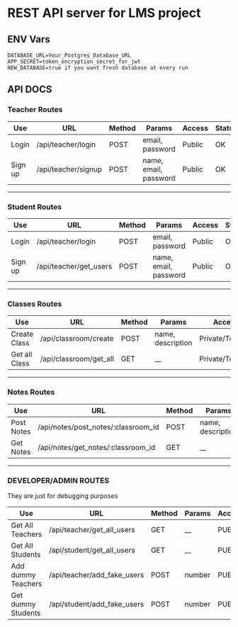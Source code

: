 # REST API server for LMS project

## ENV Vars

```env
DATABASE_URL=Your_Postgres_Database_URL
APP_SECRET=token_encryption_secret_for_jwt
NEW_DATABASE=true if you want fresh database at every run
```

## API DOCS

### Teacher Routes

| Use     | URL                 | Method | Params                | Access | Status |
| ------- | ------------------- | ------ | --------------------- | ------ | ------ |
| Login   | /api/teacher/login  | POST   | email, password       | Public | OK     |
| Sign up | /api/teacher/signup | POST   | name, email, password | Public | OK     |

---

### Student Routes

| Use     | URL                    | Method | Params                | Access | Status |
| ------- | ---------------------- | ------ | --------------------- | ------ | ------ |
| Login   | /api/teacher/login     | POST   | email, password       | Public | OK     |
| Sign up | /api/teacher/get_users | POST   | name, email, password | Public | OK     |

---

### Classes Routes

| Use           | URL                    | Method | Params            | Access          | Status |
| ------------- | ---------------------- | ------ | ----------------- | --------------- | ------ |
| Create Class  | /api/classroom/create  | POST   | name, description | Private/Teacher | OK     |
| Get all Class | /api/classroom/get_all | GET    | \_\_              | Private/Teacher | OK     |

---

### Notes Routes

| Use        | URL                                 | Method | Params            | Access | Status |
| ---------- | ----------------------------------- | ------ | ----------------- | ------ | ------ |
| Post Notes | /api/notes/post_notes/:classroom_id | POST   | name, description | PUBLIC | OK     |
| Get Notes  | /api/notes/get_notes/:classroom_id  | GET    | \_\_              | PUBLIC | OK     |

---

### DEVELOPER/ADMIN ROUTES

They are just for debugging purposes

| Use                | URL                         | Method | Params | Access | Status |
| ------------------ | --------------------------- | ------ | ------ | ------ | ------ |
| Get All Teachers   | /api/teacher/get_all_users  | GET    | \_\_   | PUBLIC | OK     |
| Get All Students   | /api/student/get_all_users  | GET    | \_\_   | PUBLIC | OK     |
| Add dummy Teachers | /api/teacher/add_fake_users | POST   | number | PUBLIC | OK     |
| Get dummy Students | /api/student/add_fake_users | POST   | number | PUBLIC | OK     |
